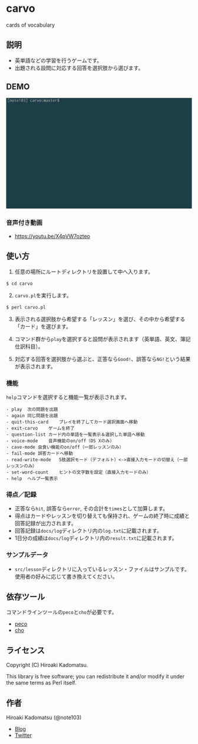 carvo
=====

cards of vocabulary

## 説明

- 英単語などの学習を行うゲームです。
- 出題される設問に対応する回答を選択肢から選びます。

## DEMO

![](DEMO.gif)

### 音声付き動画
- https://youtu.be/X4pVW7ozteo

## 使い方

1) 任意の場所にルートディレクトリを設置して中へ入ります。
```
$ cd carvo
```

2) `carvo.pl`を実行します。
```
$ perl carvo.pl
```

3) 表示される選択肢から希望する「レッスン」を選び、その中から希望する「カード」を選びます。

4) コマンド群から`play`を選択すると設問が表示されます（英単語、英文、簿記仕訳科目）。

5) 対応する回答を選択肢から選ぶと、正答なら`Good!`、誤答なら`NG!`という結果が表示されます。

### 機能

`help`コマンドを選択すると機能一覧が表示されます。

```
- play	次の問題を出題
- again	同じ問題を出題
- quit-this-card	プレイを終了してカード選択画面へ移動
- exit-carvo	ゲームを終了
- question-list	カード内の単語を一覧表示＆選択した単語へ移動
- voice-mode	音声機能のon/off（OS Xのみ）
- cave-mode	虫食い機能のon/off（一部レッスンのみ）
- fail-mode	誤答カードへ移動
- read-write-mode	5肢選択モード（デフォルト）<->直接入力モードの切替え（一部レッスンのみ）
- set-word-count	ヒントの文字数を設定（直接入力モードのみ）
- help	ヘルプ一覧表示
```

### 得点／記録

- 正答なら`hit`, 誤答なら`error`, その合計を`times`として加算します。
- 得点はカードやレッスンを切り替えても保持され、ゲームの終了時に成績と回答記録が出力されます。
- 回答記録は`docs/log`ディレクトリ内の`log.txt`に記載されます。
- 1日分の成績は`docs/log`ディレクトリ内の`result.txt`に記載されます。

### サンプルデータ

- `src/lesson`ディレクトリに入っているレッスン・ファイルはサンプルです。使用者の好みに応じて書き換えてください。

## 依存ツール

コマンドラインツールの`peco`と`cho`が必要です。

- [peco](https://github.com/peco/peco)
- [cho](https://github.com/mattn/cho)

## ライセンス
Copyright (C) Hiroaki Kadomatsu.

This library is free software; you can redistribute it and/or modify it under the same terms as Perl itself.

## 作者

Hiroaki Kadomatsu (@note103)

- [Blog](http://note103.hateblo.jp/)
- [Twitter](https://twitter.com/note103)
